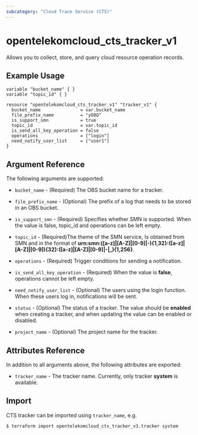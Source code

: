 ```yaml
---
subcategory: "Cloud Trace Service (CTS)"
---
```


# opentelekomcloud_cts_tracker_v1

Allows you to collect, store, and query cloud resource operation records.

## Example Usage

```hcl
variable "bucket_name" { }
variable "topic_id" { }

resource "opentelekomcloud_cts_tracker_v1" "tracker_v1" {
  bucket_name               = var.bucket_name
  file_prefix_name          = "yO8Q"
  is_support_smn            = true
  topic_id                  = var.topic_id
  is_send_all_key_operation = false
  operations                = ["login"]
  need_notify_user_list     = ["user1"]
}
```

## Argument Reference

The following arguments are supported:

* `bucket_name` - (Required) The OBS bucket name for a tracker.

* `file_prefix_name` - (Optional) The prefix of a log that needs to be stored in an OBS bucket.

* `is_support_smn` - (Required) Specifies whether SMN is supported. When the value is false, topic_id and operations can be left empty.

* `topic_id` - (Required)The theme of the SMN service, Is obtained from SMN and in the format of **urn:smn:([a-z]|[A-Z]|[0-9]|\-){1,32}:([a-z]|[A-Z]|[0-9]){32}:([a-z]|[A-Z]|[0-9]|\-|\_){1,256}**.

* `operations` - (Required) Trigger conditions for sending a notification.

* `is_send_all_key_operation` - (Required) When the value is **false**, operations cannot be left empty.

* `need_notify_user_list` - (Optional) The users using the login function. When these users log in, notifications will be sent.

* `status` - (Optional) The status of a tracker. The value should be **enabled** when creating a tracker, and when updating the value can be enabled or disabled.

* `project_name` - (Optional) The project name for the tracker.

## Attributes Reference

In addition to all arguments above, the following attributes are exported:

* `tracker_name` - The tracker name. Currently, only tracker **system** is available.

## Import

CTS tracker can be imported using  `tracker_name`, e.g.

```
$ terraform import opentelekomcloud_cts_tracker_v1.tracker system
```
